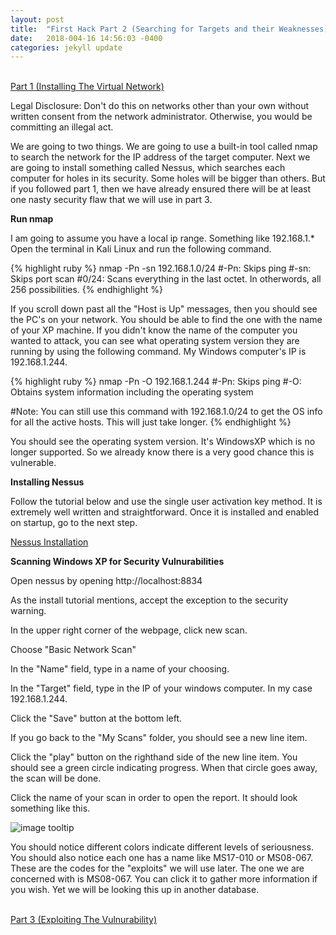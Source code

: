 ```yaml
---
layout: post
title:  "First Hack Part 2 (Searching for Targets and their Weaknesses)"
date:   2018-004-16 14:56:03 -0400
categories: jekyll update
---
```


<br>[Part 1 (Installing The Virtual Network)][part-1]

Legal Disclosure: Don't do this on networks other than your own without written consent from the network administrator. Otherwise, you would be committing an illegal act.

We are going to two things. We are going to use a built-in tool called nmap to search the network for the IP address of the target computer. Next we are going to install something called Nessus, which searches each computer for holes in its security. Some holes will be bigger than others. But if you followed part 1, then we have already ensured there will be at least one nasty security flaw that we will use in part 3.

<b>Run nmap</b>

I am going to assume you have a local ip range. Something like 192.168.1.* Open the terminal in Kali Linux and run the following command.

{% highlight ruby %}
nmap -Pn -sn 192.168.1.0/24
#-Pn: Skips ping
#-sn: Skips port scan
#0/24: Scans everything in the last octet. In otherwords, all 256 possibilities.
{% endhighlight %}

If you scroll down past all the "Host is Up" messages, then you should see the PC's on your network. You should be able to find the one with the name of your XP machine. If you didn't know the name of the computer you wanted to attack, you can see what operating system version they are running by using the following command. My Windows computer's IP is 192.168.1.244. 

{% highlight ruby %}
nmap -Pn -O 192.168.1.244
#-Pn: Skips ping
#-O: Obtains system information including the operating system

#Note: You can still use this command with 192.168.1.0/24 to get the OS info for all the active hosts. This will just take longer.
{% endhighlight %}

You should see the operating system version. It's WindowsXP which is no longer supported. So we already know there is a very good chance this is vulnerable.

<b>Installing Nessus</b>

Follow the tutorial below and use the single user activation key method. It is extremely well written and straightforward. Once it is installed and enabled on startup, go to the next step.

[Nessus Installation][Nessus-Install]

<b>Scanning Windows XP for Security Vulnurabilities</b>

Open nessus by opening http://localhost:8834

As the install tutorial mentions, accept the exception to the security warning.

In the upper right corner of the webpage, click new scan.

Choose "Basic Network Scan"

In the "Name" field, type in a name of your choosing.

In the "Target" field, type in the IP of your windows computer. In my case 192.168.1.244.

Click the "Save" button at the bottom left.

If you go back to the "My Scans" folder, you should see a new line item.

Click the "play" button on the righthand side of the new line item. You should see a green circle indicating progress. When that circle goes away, the scan will be done.

Click the name of your scan in order to open the report. It should look something like this.

![image tooltip](/blog/images/ms08_067/nessus.JPG)

You should notice different colors indicate different levels of seriousness. You should also notice each one has a name like MS17-010 or MS08-067. These are the codes for the "exploits" we will use later. The one we are concerned with is MS08-067. You can click it to gather more information if you wish. Yet we will be looking this up in another database.

<br>[Part 3 (Exploiting The Vulnurability)][part-3]

[part-1]: MS08_067_Part_1.html
[part-3]: MS08_067_Part_3.html
[Nessus-Install]: https://www.tenable.com/blog/getting-started-with-nessus-on-kali-linux
[Nessus-Open]: http://localhost:8834